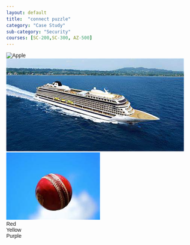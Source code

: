 ```yaml
---
layout: default
title:  "connect puzzle"
category: "Case Study"
sub-category: "Security"
courses: [SC-200,SC-300, AZ-500]
---
```


<!DOCTYPE html>
<html lang="en">
<head>
    <meta charset="UTF-8">
    <meta name="viewport" content="width=device-width, initial-scale=1.0">
    <title>Fruit Color Matching Game</title>
    <style>
      body {
    font-family: Arial, sans-serif;
}

.container {
    display: flex;
    justify-content: space-around;
    margin-top: 50px;
}

.fruits, .colors {
    display: flex;
    flex-direction: column;
    align-items: center;
}

.fruits img {
    width: 100px;
    height: 100px; /* Ensures all images are the same size */
    margin: 10px;
    cursor: pointer;
}

.colors div {
    width: 100px;
    height: 100px; /* Ensures all color divs are the same size */
    margin: 10px;
    display: flex;
    justify-content: center;
    align-items: center;
    border: 2px solid #000;
    cursor: pointer;
}
    </style>
</head>
<body>
    <div class="container">
        <div class="fruits">
            <img src="mfa1.jpg" alt="Apple" id="apple" draggable="true" ondragstart="drag(event)">
            <img src="b1.jpeg" alt="Banana" id="banana" draggable="true" ondragstart="drag(event)">
            <img src="bl2.jpeg" alt="Grape" id="grape" draggable="true" ondragstart="drag(event)">
        </div>
        <div class="colors">
            <div id="red" ondrop="drop(event)" ondragover="allowDrop(event)">Red</div>
            <div id="yellow" ondrop="drop(event)" ondragover="allowDrop(event)">Yellow</div>
            <div id="purple" ondrop="drop(event)" ondragover="allowDrop(event)">Purple</div>
        </div>
    </div>
    <div id="message"></div>
    <script>
      function allowDrop(event) {
    event.preventDefault();
}

function drag(event) {
    event.dataTransfer.setData("text", event.target.id);
}

function drop(event) {
    event.preventDefault();
    var data = event.dataTransfer.getData("text");
    var fruit = document.getElementById(data);
    var color = event.target.id;

    if ((fruit.id === "apple" && color === "red") ||
        (fruit.id === "banana" && color === "yellow") ||
        (fruit.id === "grape" && color === "purple")) {
        event.target.appendChild(fruit);
        document.getElementById("message").innerText = "";
    } else {
        document.getElementById("message").innerText = "Error: Incorrect match!";
    }
}
    </script>
</body>
</html>

